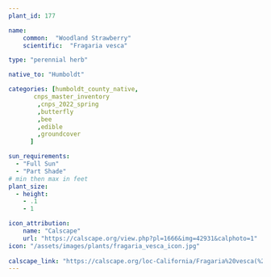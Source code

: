```yaml
---
plant_id: 177 

name: 
    common:  "Woodland Strawberry" 
    scientific:  "Fragaria vesca"   

type: "perennial herb"

native_to: "Humboldt"

categories: [humboldt_county_native,
       cnps_master_inventory
        ,cnps_2022_spring
        ,butterfly
        ,bee
        ,edible
        ,groundcover
      ]

sun_requirements:
  - "Full Sun"
  - "Part Shade"
# min then max in feet
plant_size:
  - height: 
    - .1 
    - 1

icon_attribution: 
    name: "Calscape"
    url: "https://calscape.org/view.php?pl=1666&img=42931&calphoto=1"
icon: "/assets/images/plants/fragaria_vesca_icon.jpg"
 
calscape_link: "https://calscape.org/loc-California/Fragaria%20vesca(%20)"
---
```








